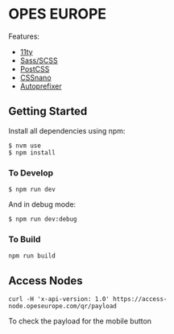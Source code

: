 # OPES EUROPE


Features:
- [11ty](https://www.11ty.io/)
- [Sass/SCSS](https://github.com/sass/node-sass)
- [PostCSS](https://postcss.org/)
- [CSSnano](https://cssnano.co/)
- [Autoprefixer](https://github.com/postcss/autoprefixer)

## Getting Started

Install all dependencies using npm:

```
$ nvm use
$ npm install
```

### To Develop

```
$ npm run dev
```
 And in debug mode:
 
```
$ npm run dev:debug
```

### To Build

```
npm run build
```

## Access Nodes

```
curl -H 'x-api-version: 1.0' https://access-node.opeseurope.com/qr/payload
```

To check the payload for the mobile button
